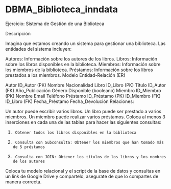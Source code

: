 # DBMA_Biblioteca_inndata
Ejercicio: Sistema de Gestión de una Biblioteca

Descripción

Imagina que estamos creando un sistema para gestionar una biblioteca. Las entidades del sistema incluyen:

Autores: Información sobre los autores de los libros. Libros: Información sobre los libros disponibles en la biblioteca. Miembros: Información sobre los miembros de la biblioteca. Préstamos: Información sobre los libros prestados a los miembros.
Modelo Entidad-Relación (ER)

Autor ID_Autor (PK) Nombre Nacionalidad Libro ID_Libro (PK) Título ID_Autor (FK) Año_Publicación Género Disponible (booleano) Miembro ID_Miembro (PK) Nombre Email Teléfono Préstamo ID_Préstamo (PK) ID_Miembro (FK) ID_Libro (FK) Fecha_Préstamo Fecha_Devolución
Relaciones:

Un autor puede escribir varios libros. Un libro puede ser prestado a varios miembros. Un miembro puede realizar varios préstamos.
Coloca al menos 3 inserciones en cada una de las tablas para hacer las siguientes consultas:

1.      Obtener todos los libros disponibles en la biblioteca

2.      Consulta con Subconsulta: Obtener los miembros que han tomado más de 5 préstamos

3.      Consulta con JOIN: Obtener los títulos de los libros y los nombres de los autores



Coloca tu modelo relacional y el script de la base de datos y consultas en un link de Google Drive y compartelo, asegurate de que lo compartes de manera correcta.